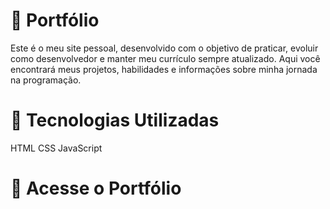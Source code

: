 # 📌 Portfólio
Este é o meu site pessoal, desenvolvido com o objetivo de praticar, evoluir como desenvolvedor e manter meu currículo sempre atualizado. Aqui você encontrará meus projetos, habilidades e informações sobre minha jornada na programação.

# 🚀 Tecnologias Utilizadas
HTML
CSS
JavaScript

# 🔗 Acesse o Portfólio
<a href= "https://portfolio-matpz.vercel.app/"> 
